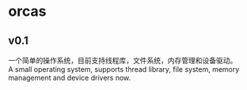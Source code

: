 # orcas
## v0.1
一个简单的操作系统，目前支持线程库，文件系统，内存管理和设备驱动。   
A small operating system, supports thread library, file system, memory management and device drivers now.  
